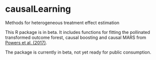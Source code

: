 # causalLearning
Methods for heterogeneous treatment effect estimation

This R package is in beta. It includes functions for fitting the pollinated
transformed outcome forest, causal boosting and causal MARS from
[Powers et al. (2017)](https://arxiv.org/abs/1707.00102).

The package is currently in beta, not yet ready for public consumption.
